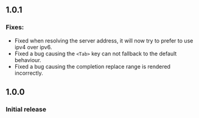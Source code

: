 ## 1.0.1

### Fixes:

- Fixed when resolving the server address, it will now try to prefer to use ipv4 over ipv6. 
- Fixed a bug causing the `<Tab>` key can not fallback to the default behaviour.
- Fixed a bug causing the completion replace range is rendered incorrectly.

## 1.0.0

### Initial release
